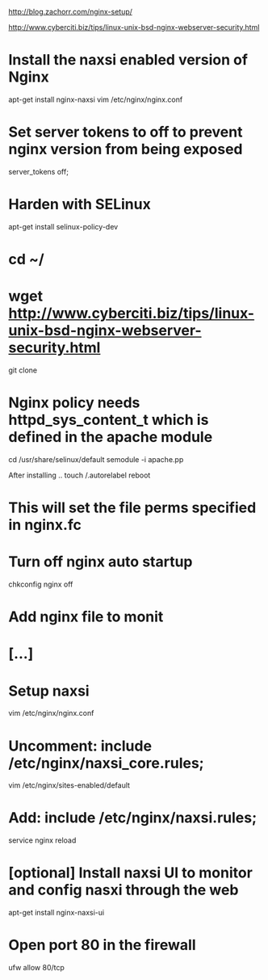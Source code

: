 http://blog.zachorr.com/nginx-setup/

http://www.cyberciti.biz/tips/linux-unix-bsd-nginx-webserver-security.html

# Install the naxsi enabled version of Nginx
apt-get install nginx-naxsi
vim /etc/nginx/nginx.conf

# Set server tokens to off to prevent nginx version from being exposed
server_tokens off;



# Harden with SELinux

apt-get install selinux-policy-dev
# cd ~/
# wget http://www.cyberciti.biz/tips/linux-unix-bsd-nginx-webserver-security.html
git clone <path to simple10 nginx policy>


# Nginx policy needs httpd_sys_content_t which is defined in the apache module
cd /usr/share/selinux/default
semodule -i apache.pp


After installing ..
touch /.autorelabel
reboot
# This will set the file perms specified in nginx.fc


# Turn off nginx auto startup
chkconfig nginx off
# Add nginx file to monit
# [...]

# Setup naxsi
vim /etc/nginx/nginx.conf
# Uncomment: include /etc/nginx/naxsi_core.rules;
vim /etc/nginx/sites-enabled/default
# Add: include /etc/nginx/naxsi.rules;
service nginx reload

# [optional] Install naxsi UI to monitor and config nasxi through the web
apt-get install nginx-naxsi-ui

# Open port 80 in the firewall
ufw allow 80/tcp
